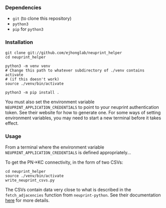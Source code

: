 
### Dependencies
- `git` (to clone this repository)
- `python3`
- `pip` for `python3`

### Installation
```
git clone git://github.com/ejhonglab/neuprint_helper
cd neuprint_helper

python3 -m venv venv
# Change this path to whatever subdirectory of ./venv contains activate
# (if this doesn't work)
source ./venv/bin/activate

python3 -m pip install .
```

You must also set the environment variable `NEUPRINT_APPLICATION_CREDENTIALS` to
point to your neuprint authentication token. See their website for how to
generate one. For some ways of setting environment variables, you may need to
start a new terminal before it takes effect.

### Usage

From a terminal where the environment variable `NEUPRINT_APPLICATION_CREDENTIALS` 
is defined appropriately...

To get the PN->KC connectivity, in the form of two CSVs:
```
cd neuprint_helper
source ./venv/bin/activate
write_neuprint_csvs.py
```

The CSVs contain data very close to what is described in the `fetch_adjacencies`
function from `neuprint-python`. See their documentation 
[here](https://connectome-neuprint.github.io/neuprint-python/docs/queries.html#neuprint.queries.fetch_adjacencies) 
for more details.
